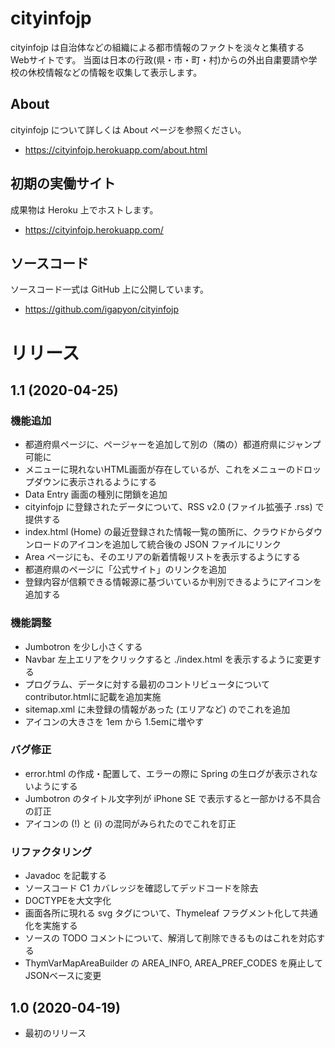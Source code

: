 # cityinfojp

cityinfojp は自治体などの組織による都市情報のファクトを淡々と集積する Webサイトです。 
当面は日本の行政(県・市・町・村)からの外出自粛要請や学校の休校情報などの情報を収集して表示します。

## About

cityinfojp について詳しくは About ページを参照ください。

- https://cityinfojp.herokuapp.com/about.html

## 初期の実働サイト

成果物は Heroku 上でホストします。

- https://cityinfojp.herokuapp.com/

## ソースコード

ソースコード一式は GitHub 上に公開しています。

- https://github.com/igapyon/cityinfojp

# リリース

## 1.1 (2020-04-25)

### 機能追加

* 都道府県ページに、ページャーを追加して別の（隣の）都道府県にジャンプ可能に
* メニューに現れないHTML画面が存在しているが、これをメニューのドロップダウンに表示されるようにする
* Data Entry 画面の種別に閉鎖を追加
* cityinfojp に登録されたデータについて、RSS v2.0 (ファイル拡張子 .rss) で提供する
* index.html (Home) の最近登録された情報一覧の箇所に、クラウドからダウンロードのアイコンを追加して統合後の JSON ファイルにリンク
* Area ページにも、そのエリアの新着情報リストを表示するようにする
* 都道府県のページに「公式サイト」のリンクを追加
* 登録内容が信頼できる情報源に基づいているか判別できるようにアイコンを追加する

### 機能調整

* Jumbotron を少し小さくする
* Navbar 左上エリアをクリックすると ./index.html を表示するように変更する
* プログラム、データに対する最初のコントリビュータについて contributor.htmlに記載を追加実施
* sitemap.xml に未登録の情報があった (エリアなど) のでこれを追加
* アイコンの大きさを 1em から 1.5emに増やす

### バグ修正

* error.html の作成・配置して、エラーの際に Spring の生ログが表示されないようにする
* Jumbotron のタイトル文字列が iPhone SE で表示すると一部かける不具合の訂正
* アイコンの (!) と (i) の混同がみられたのでこれを訂正

### リファクタリング

* Javadoc を記載する
* ソースコード C1 カバレッジを確認してデッドコードを除去
* DOCTYPEを大文字化
* 画面各所に現れる svg タグについて、Thymeleaf フラグメント化して共通化を実施する
* ソースの TODO コメントについて、解消して削除できるものはこれを対応する
* ThymVarMapAreaBuilder の AREA_INFO, AREA_PREF_CODES を廃止して JSONベースに変更

## 1.0 (2020-04-19)

* 最初のリリース
